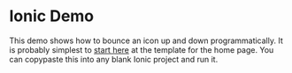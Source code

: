 # Ionic Demo

This demo shows how to bounce an icon up and down programmatically. It is probably simplest to [start here](https://github.com/Aaron-Sterling/angular-animation-looper/blob/master/ionic%20demo/src/pages/home/home.html) at the template for the home page. You can copypaste this into any blank Ionic project and run it.
